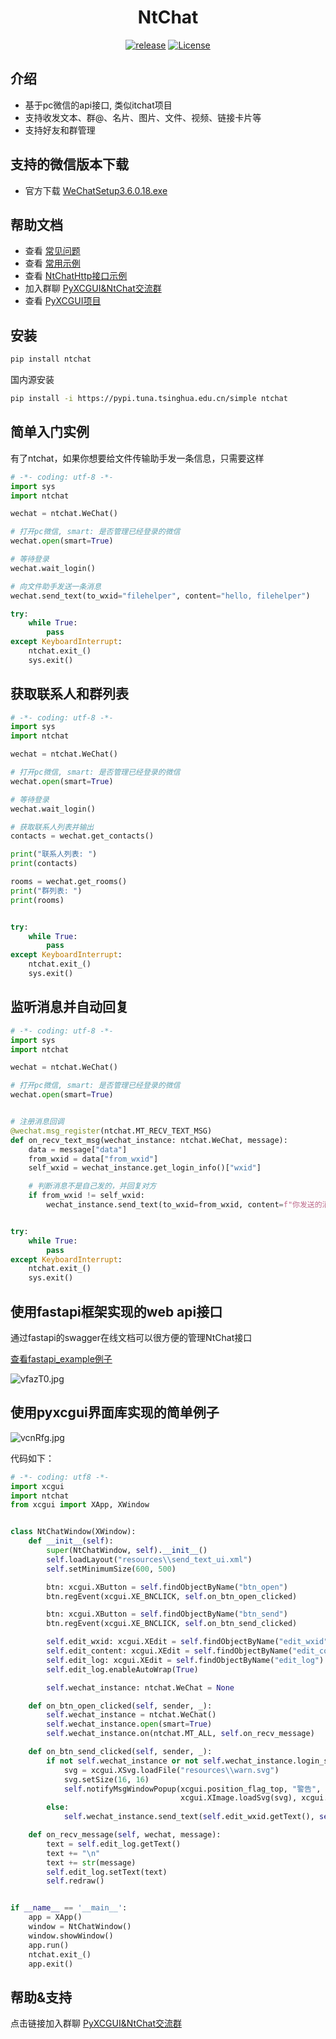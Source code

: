 <h1 align="center">NtChat</h1>
<p align="center">
    <a href="https://github.com/smallevilbeast/ntchat/releases"><img src="https://img.shields.io/badge/release-0.1.12-blue.svg?" alt="release"></a>
    <a href="https://opensource.org/licenses/MIT"><img src="https://img.shields.io/badge/License-MIT-brightgreen.svg?" alt="License"></a>
</p>




## 介绍

- 基于pc微信的api接口, 类似itchat项目
- 支持收发文本、群@、名片、图片、文件、视频、链接卡片等
- 支持好友和群管理
  
## 支持的微信版本下载
- 官方下载 [WeChatSetup3.6.0.18.exe](https://webcdn.m.qq.com/spcmgr/download/WeChat3.6.0.18.exe)

## 帮助文档
- 查看 [常见问题](docs/FAQ.md)
- 查看 [常用示例](examples)
- 查看 [NtChatHttp接口示例](fastapi_example)  
- 加入群聊 [PyXCGUI&NtChat交流群](https://jq.qq.com/?_wv=1027&k=oIXzbTbI)
- 查看 [PyXCGUI项目](https://github.com/smallevilbeast/pyxcgui) 

## 安装

```bash
pip install ntchat
```
国内源安装
```bash
pip install -i https://pypi.tuna.tsinghua.edu.cn/simple ntchat
```

## 简单入门实例

有了ntchat，如果你想要给文件传输助手发一条信息，只需要这样

```python
# -*- coding: utf-8 -*-
import sys
import ntchat

wechat = ntchat.WeChat()

# 打开pc微信, smart: 是否管理已经登录的微信
wechat.open(smart=True)

# 等待登录
wechat.wait_login()

# 向文件助手发送一条消息
wechat.send_text(to_wxid="filehelper", content="hello, filehelper")

try:
    while True:
        pass
except KeyboardInterrupt:
    ntchat.exit_()
    sys.exit()
```

## 获取联系人和群列表
```python
# -*- coding: utf-8 -*-
import sys
import ntchat

wechat = ntchat.WeChat()

# 打开pc微信, smart: 是否管理已经登录的微信
wechat.open(smart=True)

# 等待登录
wechat.wait_login()

# 获取联系人列表并输出
contacts = wechat.get_contacts()

print("联系人列表: ")
print(contacts)

rooms = wechat.get_rooms()
print("群列表: ")
print(rooms)


try:
    while True:
        pass
except KeyboardInterrupt:
    ntchat.exit_()
    sys.exit()
```

## 监听消息并自动回复

```python
# -*- coding: utf-8 -*-
import sys
import ntchat

wechat = ntchat.WeChat()

# 打开pc微信, smart: 是否管理已经登录的微信
wechat.open(smart=True)


# 注册消息回调
@wechat.msg_register(ntchat.MT_RECV_TEXT_MSG)
def on_recv_text_msg(wechat_instance: ntchat.WeChat, message):
    data = message["data"]
    from_wxid = data["from_wxid"]
    self_wxid = wechat_instance.get_login_info()["wxid"]

    # 判断消息不是自己发的，并回复对方
    if from_wxid != self_wxid:
        wechat_instance.send_text(to_wxid=from_wxid, content=f"你发送的消息是: {data['msg']}")


try:
    while True:
        pass
except KeyboardInterrupt:
    ntchat.exit_()
    sys.exit()
```

## 使用fastapi框架实现的web api接口

通过fastapi的swagger在线文档可以很方便的管理NtChat接口

[查看fastapi_example例子](./fastapi_example)

![vfazT0.jpg](https://s1.ax1x.com/2022/08/29/vfazT0.jpg)


## 使用pyxcgui界面库实现的简单例子

![vcnRfg.jpg](https://s1.ax1x.com/2022/08/23/vcnRfg.jpg)

代码如下：

```python
# -*- coding: utf8 -*-
import xcgui
import ntchat
from xcgui import XApp, XWindow


class NtChatWindow(XWindow):
    def __init__(self):
        super(NtChatWindow, self).__init__()
        self.loadLayout("resources\\send_text_ui.xml")
        self.setMinimumSize(600, 500)

        btn: xcgui.XButton = self.findObjectByName("btn_open")
        btn.regEvent(xcgui.XE_BNCLICK, self.on_btn_open_clicked)

        btn: xcgui.XButton = self.findObjectByName("btn_send")
        btn.regEvent(xcgui.XE_BNCLICK, self.on_btn_send_clicked)

        self.edit_wxid: xcgui.XEdit = self.findObjectByName("edit_wxid")
        self.edit_content: xcgui.XEdit = self.findObjectByName("edit_content")
        self.edit_log: xcgui.XEdit = self.findObjectByName("edit_log")
        self.edit_log.enableAutoWrap(True)

        self.wechat_instance: ntchat.WeChat = None

    def on_btn_open_clicked(self, sender, _):
        self.wechat_instance = ntchat.WeChat()
        self.wechat_instance.open(smart=True)
        self.wechat_instance.on(ntchat.MT_ALL, self.on_recv_message)

    def on_btn_send_clicked(self, sender, _):
        if not self.wechat_instance or not self.wechat_instance.login_status:
            svg = xcgui.XSvg.loadFile("resources\\warn.svg")
            svg.setSize(16, 16)
            self.notifyMsgWindowPopup(xcgui.position_flag_top, "警告", "请先打开并登录微信",
                                      xcgui.XImage.loadSvg(svg), xcgui.notifyMsg_skin_warning)
        else:
            self.wechat_instance.send_text(self.edit_wxid.getText(), self.edit_content.getText())

    def on_recv_message(self, wechat, message):
        text = self.edit_log.getText()
        text += "\n"
        text += str(message)
        self.edit_log.setText(text)
        self.redraw()


if __name__ == '__main__':
    app = XApp()
    window = NtChatWindow()
    window.showWindow()
    app.run()
    ntchat.exit_()
    app.exit()

```

帮助&支持
-------------------------
点击链接加入群聊 [PyXCGUI&NtChat交流群](https://jq.qq.com/?_wv=1027&k=oIXzbTbI)
